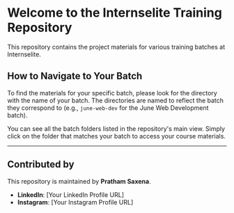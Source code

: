# Welcome to the Internselite Training Repository

This repository contains the project materials for various training batches at Internselite.

## How to Navigate to Your Batch

To find the materials for your specific batch, please look for the directory with the name of your batch. The directories are named to reflect the batch they correspond to (e.g., `june-web-dev` for the June Web Development batch).

You can see all the batch folders listed in the repository's main view. Simply click on the folder that matches your batch to access your course materials.

---

## Contributed by

This repository is maintained by **Pratham Saxena**.

*   **LinkedIn**: [Your LinkedIn Profile URL]
*   **Instagram**: [Your Instagram Profile URL]
